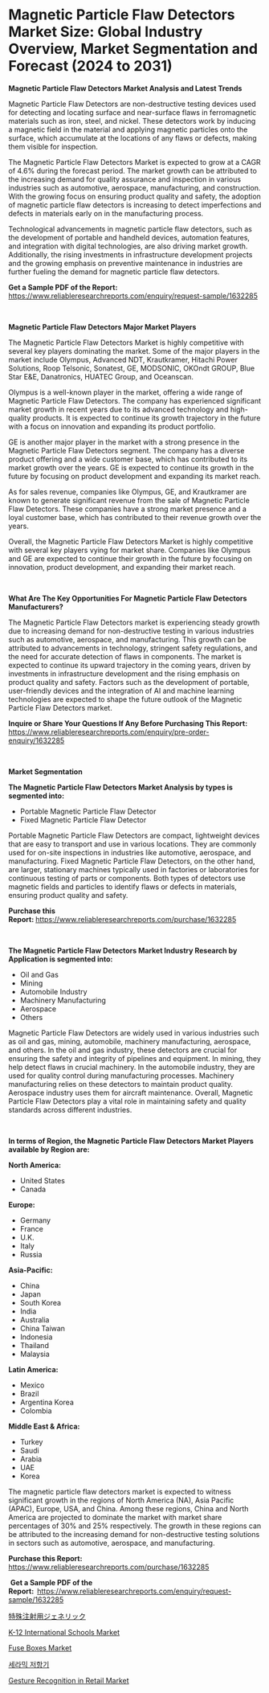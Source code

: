 <p><h1>Magnetic Particle Flaw Detectors Market Size: Global Industry Overview, Market Segmentation and Forecast (2024 to 2031)</h1></p><p><strong>Magnetic Particle Flaw Detectors Market Analysis and Latest Trends</strong></p>
<p><p>Magnetic Particle Flaw Detectors are non-destructive testing devices used for detecting and locating surface and near-surface flaws in ferromagnetic materials such as iron, steel, and nickel. These detectors work by inducing a magnetic field in the material and applying magnetic particles onto the surface, which accumulate at the locations of any flaws or defects, making them visible for inspection.</p><p>The Magnetic Particle Flaw Detectors Market is expected to grow at a CAGR of 4.6% during the forecast period. The market growth can be attributed to the increasing demand for quality assurance and inspection in various industries such as automotive, aerospace, manufacturing, and construction. With the growing focus on ensuring product quality and safety, the adoption of magnetic particle flaw detectors is increasing to detect imperfections and defects in materials early on in the manufacturing process.</p><p>Technological advancements in magnetic particle flaw detectors, such as the development of portable and handheld devices, automation features, and integration with digital technologies, are also driving market growth. Additionally, the rising investments in infrastructure development projects and the growing emphasis on preventive maintenance in industries are further fueling the demand for magnetic particle flaw detectors.</p></p>
<p><strong>Get a Sample PDF of the Report:&nbsp;</strong> <a href="https://www.reliableresearchreports.com/enquiry/request-sample/1632285">https://www.reliableresearchreports.com/enquiry/request-sample/1632285</a></p>
<p>&nbsp;</p>
<p><strong>Magnetic Particle Flaw Detectors Major Market Players</strong></p>
<p><p>The Magnetic Particle Flaw Detectors Market is highly competitive with several key players dominating the market. Some of the major players in the market include Olympus, Advanced NDT, Krautkramer, Hitachi Power Solutions, Roop Telsonic, Sonatest, GE, MODSONIC, OKOndt GROUP, Blue Star E&E, Danatronics, HUATEC Group, and Oceanscan.</p><p>Olympus is a well-known player in the market, offering a wide range of Magnetic Particle Flaw Detectors. The company has experienced significant market growth in recent years due to its advanced technology and high-quality products. It is expected to continue its growth trajectory in the future with a focus on innovation and expanding its product portfolio.</p><p>GE is another major player in the market with a strong presence in the Magnetic Particle Flaw Detectors segment. The company has a diverse product offering and a wide customer base, which has contributed to its market growth over the years. GE is expected to continue its growth in the future by focusing on product development and expanding its market reach.</p><p>As for sales revenue, companies like Olympus, GE, and Krautkramer are known to generate significant revenue from the sale of Magnetic Particle Flaw Detectors. These companies have a strong market presence and a loyal customer base, which has contributed to their revenue growth over the years.</p><p>Overall, the Magnetic Particle Flaw Detectors Market is highly competitive with several key players vying for market share. Companies like Olympus and GE are expected to continue their growth in the future by focusing on innovation, product development, and expanding their market reach.</p></p>
<p>&nbsp;</p>
<p><strong>What Are The Key Opportunities For Magnetic Particle Flaw Detectors Manufacturers?</strong></p>
<p><p>The Magnetic Particle Flaw Detectors market is experiencing steady growth due to increasing demand for non-destructive testing in various industries such as automotive, aerospace, and manufacturing. This growth can be attributed to advancements in technology, stringent safety regulations, and the need for accurate detection of flaws in components. The market is expected to continue its upward trajectory in the coming years, driven by investments in infrastructure development and the rising emphasis on product quality and safety. Factors such as the development of portable, user-friendly devices and the integration of AI and machine learning technologies are expected to shape the future outlook of the Magnetic Particle Flaw Detectors market.</p></p>
<p><strong>Inquire or Share Your Questions If Any Before Purchasing This Report:</strong> <a href="https://www.reliableresearchreports.com/enquiry/pre-order-enquiry/1632285">https://www.reliableresearchreports.com/enquiry/pre-order-enquiry/1632285</a></p>
<p>&nbsp;</p>
<p><strong>Market Segmentation</strong></p>
<p><strong>The Magnetic Particle Flaw Detectors Market Analysis by types is segmented into:</strong></p>
<p><ul><li>Portable Magnetic Particle Flaw Detector</li><li>Fixed Magnetic Particle Flaw Detector</li></ul></p>
<p><p>Portable Magnetic Particle Flaw Detectors are compact, lightweight devices that are easy to transport and use in various locations. They are commonly used for on-site inspections in industries like automotive, aerospace, and manufacturing. Fixed Magnetic Particle Flaw Detectors, on the other hand, are larger, stationary machines typically used in factories or laboratories for continuous testing of parts or components. Both types of detectors use magnetic fields and particles to identify flaws or defects in materials, ensuring product quality and safety.</p></p>
<p><strong>Purchase this Report:&nbsp;</strong><a href="https://www.reliableresearchreports.com/purchase/1632285">https://www.reliableresearchreports.com/purchase/1632285</a></p>
<p>&nbsp;</p>
<p><strong>The Magnetic Particle Flaw Detectors Market Industry Research by Application is segmented into:</strong></p>
<p><ul><li>Oil and Gas</li><li>Mining</li><li>Automobile Industry</li><li>Machinery Manufacturing</li><li>Aerospace</li><li>Others</li></ul></p>
<p><p>Magnetic Particle Flaw Detectors are widely used in various industries such as oil and gas, mining, automobile, machinery manufacturing, aerospace, and others. In the oil and gas industry, these detectors are crucial for ensuring the safety and integrity of pipelines and equipment. In mining, they help detect flaws in crucial machinery. In the automobile industry, they are used for quality control during manufacturing processes. Machinery manufacturing relies on these detectors to maintain product quality. Aerospace industry uses them for aircraft maintenance. Overall, Magnetic Particle Flaw Detectors play a vital role in maintaining safety and quality standards across different industries.</p></p>
<p>&nbsp;</p>
<p><strong>In terms of Region, the Magnetic Particle Flaw Detectors Market Players available by Region are:</strong></p>
<p>
    <p> <strong> North America: </strong>
        <ul>
            <li>United States</li>
            <li>Canada</li>
        </ul>
        </p> 
    <p> <strong> Europe: </strong>
        <ul>
            <li>Germany</li>
            <li>France</li>
            <li>U.K.</li>
            <li>Italy</li>
            <li>Russia</li>
        </ul>
        </p> 
    <p> <strong> Asia-Pacific: </strong>
        <ul>
            <li>China</li>
            <li>Japan</li>
            <li>South Korea</li>
            <li>India</li>
            <li>Australia</li>
            <li>China Taiwan</li>
            <li>Indonesia</li>
            <li>Thailand</li>
            <li>Malaysia</li>
        </ul>
        </p> 
    <p> <strong> Latin America: </strong>
        <ul>
            <li>Mexico</li>
            <li>Brazil</li>
            <li>Argentina Korea</li>
            <li>Colombia</li>
        </ul>
        </p> 
    <p> <strong> Middle East & Africa: </strong>
        <ul>
            <li>Turkey</li>
            <li>Saudi</li>
            <li>Arabia</li>
            <li>UAE</li>
            <li>Korea</li>
        </ul>
    </p>
    </p>
<p><p>The magnetic particle flaw detectors market is expected to witness significant growth in the regions of North America (NA), Asia Pacific (APAC), Europe, USA, and China. Among these regions, China and North America are projected to dominate the market with market share percentages of 30% and 25% respectively. The growth in these regions can be attributed to the increasing demand for non-destructive testing solutions in sectors such as automotive, aerospace, and manufacturing.</p></p>
<p><strong>Purchase this Report: </strong><a href="https://www.reliableresearchreports.com/purchase/1632285">https://www.reliableresearchreports.com/purchase/1632285</a></p>
<p>&nbsp;<strong>Get a Sample PDF of the Report:&nbsp;&nbsp;</strong><a href="https://www.reliableresearchreports.com/enquiry/request-sample/1632285">https://www.reliableresearchreports.com/enquiry/request-sample/1632285</a></p>
<p><strong></strong></p>
<p><p><a href="https://medium.com/@tariqzafar00/%E5%B0%82%E9%96%80%E6%80%A7%E6%B3%A8%E5%B0%84%E5%89%A4%E3%82%B8%E3%82%A7%E3%83%8D%E3%83%AA%E3%83%83%E3%82%AF%E5%B8%82%E5%A0%B4%E5%88%86%E6%9E%90-%E3%81%9D%E3%81%AEcagr-%E5%B8%82%E5%A0%B4%E3%82%BB%E3%82%B0%E3%83%A1%E3%83%B3%E3%83%86%E3%83%BC%E3%82%B7%E3%83%A7%E3%83%B3-%E3%81%8A%E3%82%88%E3%81%B3%E3%82%B0%E3%83%AD%E3%83%BC%E3%83%90%E3%83%AB%E7%94%A3%E6%A5%AD%E6%A6%82%E8%A6%81-3b561c7c3412">特殊注射用ジェネリック</a></p><p><a href="https://funky-papaya-cf4.notion.site/K-12-International-Schools-Market-Size-Growing-and-Forecasted-for-period-from-2024-2031-and-provid-caea9133bcdc43e18f4b4d7bdccf52a7">K-12 International Schools Market</a></p><p><a href="https://view.publitas.com/reportprime-1/fuse-boxes-market-size-2024-2031-global-industrial-analysis-key-geographical-regions-market-share-top-key-players-product-types-and-forecast-research-report/">Fuse Boxes Market</a></p><p><a href="https://medium.com/@duttgfgzg7325/%EC%84%B8%EB%9D%BC%EB%AF%B9-%EC%A0%80%ED%95%AD%EA%B8%B0-%EC%8B%9C%EC%9E%A5%EC%9D%80-%EC%8B%9C%EC%9E%A5-%EC%A0%90%EC%9C%A0%EC%9C%A8-%ED%81%AC%EA%B8%B0-%EB%B0%8F-2031%EB%85%84%EA%B9%8C%EC%A7%80-%EC%98%88%EC%83%81%EB%90%98%EB%8A%94-%EC%98%88%EC%B8%A1%EC%97%90-%EC%B4%88%EC%A0%90%EC%9D%84-%EB%A7%9E%EC%B6%A5%EB%8B%88%EB%8B%A4-71d4baac8534">세라믹 저항기</a></p><p><a href="https://confirmed-shield-e13.notion.site/Gesture-Recognition-in-Retail-Market-Size-Share-Trends-Analysis-Report-By-Material-By-Type-By-E-b2056a3231544129a42947fb68111596">Gesture Recognition in Retail Market</a></p></p>
